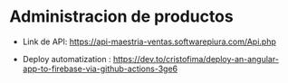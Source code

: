 # Administracion de productos


- Link de API:
https://api-maestria-ventas.softwarepiura.com/Api.php

- Deploy automatization : https://dev.to/cristofima/deploy-an-angular-app-to-firebase-via-github-actions-3ge6

